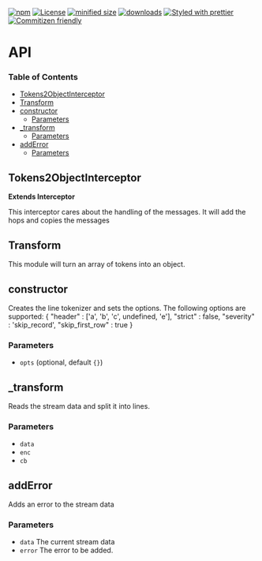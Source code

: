 [![npm](https://img.shields.io/npm/v/@kronos-integration/interceptor-line-tokens2obj.svg)](https://www.npmjs.com/package/@kronos-integration/interceptor-line-tokens2obj)
[![License](https://img.shields.io/badge/License-BSD%203--Clause-blue.svg)](https://opensource.org/licenses/BSD-3-Clause)
[![minified size](https://badgen.net/bundlephobia/min/@kronos-integration/interceptor-line-tokens2obj)](https://bundlephobia.com/result?p=@kronos-integration/interceptor-line-tokens2obj)
[![downloads](http://img.shields.io/npm/dm/@kronos-integration/interceptor-line-tokens2obj.svg?style=flat-square)](https://npmjs.org/package/@kronos-integration/interceptor-line-tokens2obj)
[![Styled with prettier](https://img.shields.io/badge/styled_with-prettier-ff69b4.svg)](https://github.com/prettier/prettier)
[![Commitizen friendly](https://img.shields.io/badge/commitizen-friendly-brightgreen.svg)](http://commitizen.github.io/cz-cli/)

# API

<!-- Generated by documentation.js. Update this documentation by updating the source code. -->

### Table of Contents

-   [Tokens2ObjectInterceptor](#tokens2objectinterceptor)
-   [Transform](#transform)
-   [constructor](#constructor)
    -   [Parameters](#parameters)
-   [\_transform](#_transform)
    -   [Parameters](#parameters-1)
-   [addError](#adderror)
    -   [Parameters](#parameters-2)

## Tokens2ObjectInterceptor

**Extends Interceptor**

This interceptor cares about the handling of the messages.
It will add the hops and copies the messages

## Transform

This module will turn an array of tokens into an object.

## constructor

Creates the line tokenizer and sets the options.
The following options are supported:
{
"header" : ['a', 'b', 'c', undefined, 'e'],
 "strict" : false,
 "severity" : 'skip_record',
 "skip_first_row" : true
}

### Parameters

-   `opts`   (optional, default `{}`)

## \_transform

Reads the stream data and split it into lines.

### Parameters

-   `data`  
-   `enc`  
-   `cb`  

## addError

Adds an error to the stream data

### Parameters

-   `data`  The current stream data
-   `error`  The error to be added.
